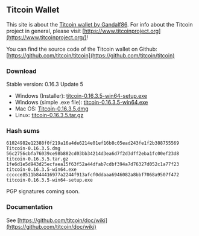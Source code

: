## Titcoin Wallet

This site is about the [Titcoin wallet by Gandalf86](https://bitcointalk.org/index.php?topic=5018869.0). For info about the Titcoin project in general, please visit [https://www.titcoinproject.org](https://www.titcoinproject.org/)!

You can find the source code of the Titcoin wallet on Github: [https://github.com/titcoin/titcoin](https://github.com/titcoin/titcoin)

### Download

Stable version: 0.16.3 Update 5

* Windows (Installer): [titcoin-0.16.3.5-win64-setup.exe](https://github.com/titcoin/titcoin/releases/download/v0.16.3-titcoin5/titcoin-0.16.3.5-win64-setup.exe)
* Windows (simple .exe file): [titcoin-0.16.3.5-win64.exe](https://github.com/titcoin/titcoin/releases/download/v0.16.3-titcoin5/titcoin-0.16.3.5-win64.exe)
* Mac OS: [Titcoin-0.16.3.5.dmg](https://github.com/titcoin/titcoin/releases/download/v0.16.3-titcoin5/Titcoin-0.16.3.5.dmg)
* Linux: [titcoin-0.16.3.5.tar.gz](https://github.com/titcoin/titcoin/releases/download/v0.16.3-titcoin5/titcoin-0.16.3.5.tar.gz)

### Hash sums

```
61024982e12388f0f219a16a4de6214e01ef16b8c05ead243fe1f2b388755569  Titcoin-0.16.3.5.dmg
56c2756cbfa76039ce98b882cd03bb34214d3ea6d7f2d3dff2eba1fc00ef23d8  titcoin-0.16.3.5.tar.gz
1fe6d1e5d943d25ecfaea15f63f52a44dfab7cdbf394a7d76327d052c1a77f23  titcoin-0.16.3.5-win64.exe
ccccce8511b844416977a2244f913afcf0ddaaa6946082a8bbf7068a9507f472  titcoin-0.16.3.5-win64-setup.exe
```

PGP signatures coming soon.

### Documentation

See [https://github.com/titcoin/doc/wiki](https://github.com/titcoin/doc/wiki)
